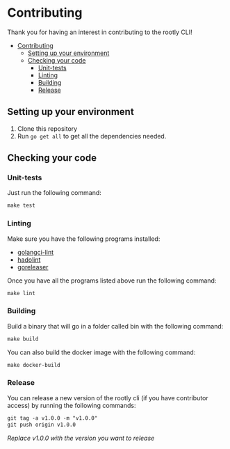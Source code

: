 # Contributing

Thank you for having an interest in contributing to the rootly CLI!

- [Contributing](#contributing)
  - [Setting up your environment](#setting-up-your-environment)
  - [Checking your code](#checking-your-code)
    - [Unit-tests](#unit-tests)
    - [Linting](#linting)
    - [Building](#building)
    - [Release](#release)

## Setting up your environment

1. Clone this repository
2. Run `go get all` to get all the dependencies needed.

## Checking your code

### Unit-tests

Just run the following command:

```txt
make test
```

### Linting

Make sure you have the following programs installed:

- [golangci-lint](https://github.com/golangci/golangci-lint)
- [hadolint](https://github.com/hadolint/hadolint)
- [goreleaser](https://github.com/goreleaser/goreleaser)

Once you have all the programs listed above run the following command:

```txt
make lint
```

### Building

Build a binary that will go in a folder called bin with the following command:

```txt
make build
```

You can also build the docker image with the following command:

```txt
make docker-build
```

### Release

You can release a new version of the rootly cli (if you have contributor access) by running the following commands:

```txt
git tag -a v1.0.0 -m "v1.0.0"
git push origin v1.0.0
```

_Replace v1.0.0 with the version you want to release_
